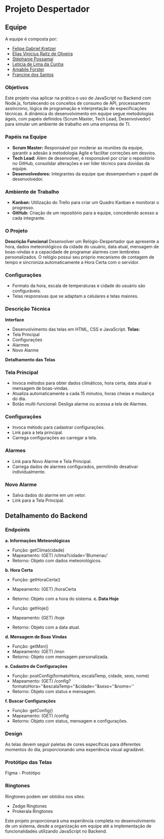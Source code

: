 # Projeto Despertador 

## Equipe
A equipe é composta por:

- [Felipe Gabriel Kretzer](https://github.com/kretzerfelipe)
- [Elias Vinícius Raitz de Oliveira](https://github.com/EliasViniciusRaitz)
- [Stéphanie Possamai](https://github.com/Stephanieposs)
- [Letícia de Lima da Cunha](https://github.com/Leticia-LC)
- [Amabile Forster](https://github.com/AmabileForster)
- [Francine dos Santos](https://github.com/FranNinaa)

### Objetivos
Este projeto visa aplicar na prática o uso de JavaScript no Backend com Node.js, fortalecendo os conceitos de consumo de API, processamento assíncrono, lógica de programação e interpretação de especificações técnicas. A dinâmica do desenvolvimento em equipe segue metodologias ágeis, com papéis definidos (Scrum Master, Tech Lead, Desenvolvedor) para simular um ambiente de trabalho em uma empresa de TI.

### Papéis na Equipe
- **Scrum Master:** Responsável por moderar as reuniões da equipe, garantir a adesão à metodologia Agile e facilitar correções em desvios.
- **Tech Lead:** Além de desenvolver, é responsável por criar o repositório no GitHub, consolidar alterações e ser líder técnico para dúvidas da equipe.
- **Desenvolvedores:** Integrantes da equipe que desempenham o papel de desenvolvedor.
  
### Ambiente de Trabalho
- **Kanban:** Utilização do Trello para criar um Quadro Kanban e monitorar o progresso.
- **GitHub:** Criação de um repositório para a equipe, concedendo acesso a cada integrante.
  
### O Projeto
**Descrição Funcional**
Desenvolver um Relógio-Despertador que apresente a hora, dados meteorológicos da cidade do usuário, data atual, mensagem de boas-vindas e a capacidade de programar alarmes com lembretes personalizados. O relógio possui seu próprio mecanismo de contagem de tempo e sincroniza automaticamente a Hora Certa com o servidor.

### Configurações
- Formato da hora, escala de temperaturas e cidade do usuário são configuráveis.
- Telas responsivas que se adaptam a celulares e telas maiores.
### Descrição Técnica
**Interface**
- Desenvolvimento das telas em HTML, CSS e JavaScript.
**Telas:**
- Tela Principal
- Configurações
- Alarmes
- Novo Alarme
  
**Detalhamento das Telas**
### Tela Principal
 - Invoca métodos para obter dados climáticos, hora certa, data atual e mensagem de boas-vindas.
- Atualiza automaticamente a cada 15 minutos, horas cheias e mudança do dia.
- Botão multi-funcional: Desliga alarme ou acessa a tela de Alarmes.
  
### Configurações
- Invoca método para cadastrar configurações.
- Link para a tela principal.
- Carrega configurações ao carregar a tela.
### Alarmes
- Link para Novo Alarme e Tela Principal.
- Carrega dados de alarmes configurados, permitindo desativar individualmente.
### Novo Alarme
- Salva dados do alarme em um vetor.
- Link para a Tela Principal.
  
## Detalhamento do Backend
### Endpoints
**a. Informações Meteorológicas**

- Função: getClima(cidade)
- Mapeamento: (GET) /clima?cidade='Blumenau'
- Retorno: Objeto com dados meteorológicos.
  
**b. Hora Certa**

- Função: getHoraCerta()
- Mapeamento: (GET) /horaCerta
- Retorno: Objeto com a hora do sistema.
**c. Data Hoje**

- Função: getHoje()
- Mapeamento: (GET) /hoje
- Retorno: Objeto com a data atual.
  
**d. Mensagem de Boas Vindas**

- Função: getMsn()
- Mapeamento: (GET) /msn
- Retorno: Objeto com mensagem personalizada.
  
**e. Cadastro de Configurações**

- Função: postConfig(formatoHora, escalaTemp, cidade, sexo, nome)
- Mapeamento: (GET) /config?formatoHora=''&escalaTemp=''&cidade=''&sexo=''&nome=''
- Retorno: Objeto com status e mensagem.
  
**f. Buscar Configurações**

- Função: getConfig()
- Mapeamento: (GET) /config
- Retorno: Objeto com status, mensagem e configurações.
  
### Design
As telas devem seguir paletas de cores específicas para diferentes momentos do dia, proporcionando uma experiência visual agradável.

### Protótipo das Telas
Figma - Protótipo

### Ringtones
Ringtones podem ser obtidos nos sites:

- Zedge Ringtones
- Prokerala Ringtones
  
Este projeto proporcionará uma experiência completa no desenvolvimento de um sistema, desde a organização em equipe até a implementação de funcionalidades utilizando JavaScript no Backend.



